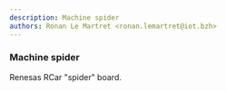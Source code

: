 ```yaml
---
description: Machine spider
authors: Ronan Le Martret <ronan.lemartret@iot.bzh>
---
```


### Machine spider

Renesas RCar "spider" board.

